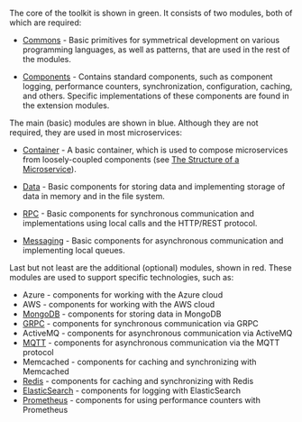 The core of the toolkit is shown in green. It consists of two modules, both of which are required:

- [Commons](../../../dart/commons) - Basic primitives for symmetrical development on various programming languages, as well as patterns, that are used in the rest of the modules.

- [Components](../../../dart/components) - Contains standard components, such as component logging, performance counters, synchronization, configuration, caching, and others. Specific implementations of these components are found in the extension modules.

The main (basic) modules are shown in blue. Although they are not required, they are used in most microservices:

- [Container](../../../dart/container) - A basic container, which is used to compose microservices from loosely-coupled components (see [The Structure of a Microservice](../microservice_structure)).

- [Data](../../../dart/data) - Basic components for storing data and implementing storage of data in memory and in the file system.

- [RPC](../../../dart/rpc) - Basic components for synchronous communication and implementations using local calls and the HTTP/REST protocol.

- [Messaging](../../../dart/messaging) - Basic components for asynchronous communication and implementing local queues.

Last but not least are the additional (optional) modules, shown in red. These modules are used to support specific technologies, such as:

- Azure - components for working with the Azure cloud
- AWS - components for working with the AWS cloud
- [MongoDB](../../../dart/mongodb) - components for storing data in MongoDB
- [GRPC](../../../dart/grpc) - components for synchronous communication via GRPC
- ActiveMQ - components for asynchronous communication via ActiveMQ
- [MQTT](../../../dart/mqtt) - components for asynchronous communication via the MQTT protocol
- Memcached - components for caching and synchronizing with Memcached
- [Redis](../../../dart/redis) - components for caching and synchronizing with Redis
- [ElasticSearch](../../../dart/elasticsearch) - components for logging with ElasticSearch
- [Prometheus](../../../dart/prometheus) - components for using performance counters with Prometheus
